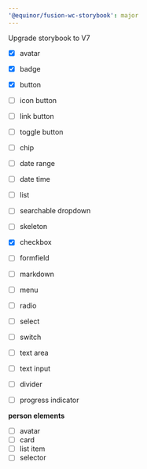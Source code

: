 ```yaml
---
'@equinor/fusion-wc-storybook': major
---
```


Upgrade storybook to V7

- [x] avatar
- [x] badge
- [x] button

- [ ] icon button
- [ ] link button
- [ ] toggle button
- [ ] chip
- [ ] date range
- [ ] date time
- [ ] list
- [ ] searchable dropdown
- [ ] skeleton
- [x] checkbox
- [ ] formfield
- [ ] markdown
- [ ] menu
- [ ] radio
- [ ] select
- [ ] switch
- [ ] text area
- [ ] text input
- [ ] divider
- [ ] progress indicator

__person elements__
- [ ] avatar
- [ ] card
- [ ] list item
- [ ] selector
